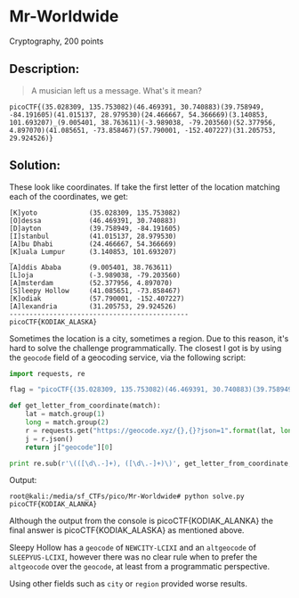 # Mr-Worldwide
Cryptography, 200 points

## Description:
> A musician left us a message. What's it mean?

```
picoCTF{(35.028309, 135.753082)(46.469391, 30.740883)(39.758949, -84.191605)(41.015137, 28.979530)(24.466667, 54.366669)(3.140853, 101.693207)_(9.005401, 38.763611)(-3.989038, -79.203560)(52.377956, 4.897070)(41.085651, -73.858467)(57.790001, -152.407227)(31.205753, 29.924526)}
```

## Solution: 

These look like coordinates. If take the first letter of the location matching each of the coordinates, we get:

```
[K]yoto             (35.028309, 135.753082)
[O]dessa            (46.469391, 30.740883)
[D]ayton            (39.758949, -84.191605)
[I]stanbul          (41.015137, 28.979530)
[A]bu Dhabi         (24.466667, 54.366669)
[K]uala Lumpur      (3.140853, 101.693207)
_
[A]ddis Ababa       (9.005401, 38.763611)
[L]oja              (-3.989038, -79.203560)
[A]msterdam         (52.377956, 4.897070)
[S]leepy Hollow     (41.085651, -73.858467)
[K]odiak            (57.790001, -152.407227)
[A]lexandria        (31.205753, 29.924526)
---------------------------------------------
picoCTF{KODIAK_ALASKA}
```

Sometimes the location is a city, sometimes a region.
Due to this reason, it's hard to solve the challenge programmatically. The closest I got is by using the `geocode` field of a geocoding service, via the following script:

```python
import requests, re

flag = "picoCTF{(35.028309, 135.753082)(46.469391, 30.740883)(39.758949, -84.191605)(41.015137, 28.979530)(24.466667, 54.366669)(3.140853, 101.693207)_(9.005401, 38.763611)(-3.989038, -79.203560)(52.377956, 4.897070)(41.085651, -73.858467)(57.790001, -152.407227)(31.205753, 29.924526)}"

def get_letter_from_coordinate(match):
    lat = match.group(1)
    long = match.group(2)
    r = requests.get("https://geocode.xyz/{},{}?json=1".format(lat, long))
    j = r.json()
    return j["geocode"][0]

print re.sub(r'\(([\d\.-]+), ([\d\.-]+)\)', get_letter_from_coordinate, flag)
```

Output:
```console
root@kali:/media/sf_CTFs/pico/Mr-Worldwide# python solve.py
picoCTF{KODIAK_ALANKA}
```
Although the output from the console is picoCTF{KODIAK_ALANKA} the final answer is picoCTF{KODIAK_ALASKA} as mentioned above.

Sleepy Hollow has a `geocode` of `NEWCITY-LCIXI` and an `altgeocode` of `SLEEPYUS-LCIXI`, however there was no clear rule when to prefer the `altgeocode` over the `geocode`, at least from a programmatic perspective.

Using other fields such as `city` or `region` provided worse results.
